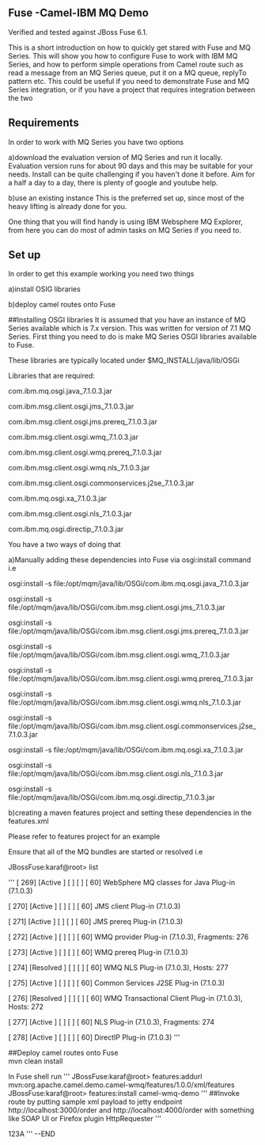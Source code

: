 ## Fuse -Camel-IBM MQ Demo

Verified and tested against JBoss Fuse 6.1.

This is a short introduction on how to quickly get stared with Fuse and MQ Series. This will show you how to configure Fuse to work with IBM MQ Series, and how to perform simple operations from Camel route such as read a message from an MQ Series queue, put it on a MQ queue, replyTo pattern etc. This could be useful if you need to demonstrate Fuse and MQ Series integration, or if you have a project that requires integration between the two



## Requirements

In order to work with MQ Series you have two options

a)download the evaluation version of MQ Series and run it locally. Evaluation version runs for about 90 days and this may be suitable for your needs. Install can be quite challenging if you haven't done it before. Aim for a half a day to a day, there is plenty of google and youtube help.

b)use an existing instance This is the preferred set up, since most of the heavy lifting is already done for you.

One thing that you will find handy is using IBM Websphere MQ Explorer, from here you can do most of admin tasks on MQ Series if you need to.




## Set up
In order to get this example working you need two things

a)install OSIG libraries

b)deploy camel routes onto Fuse

##Installing OSGI libraries
It is assumed that you have an instance of MQ Series available which is 7.x version. This was written for version of 7.1 MQ Series.
First thing you need to do is make MQ Series OSGI libraries available to Fuse.

These libraries are typically located under $MQ_INSTALL/java/lib/OSGi

 
Libraries that are required:

com.ibm.mq.osgi.java_7.1.0.3.jar

com.ibm.msg.client.osgi.jms_7.1.0.3.jar

com.ibm.msg.client.osgi.jms.prereq_7.1.0.3.jar

com.ibm.msg.client.osgi.wmq_7.1.0.3.jar

com.ibm.msg.client.osgi.wmq.prereq_7.1.0.3.jar

com.ibm.msg.client.osgi.wmq.nls_7.1.0.3.jar

com.ibm.msg.client.osgi.commonservices.j2se_7.1.0.3.jar

com.ibm.mq.osgi.xa_7.1.0.3.jar

com.ibm.msg.client.osgi.nls_7.1.0.3.jar

com.ibm.mq.osgi.directip_7.1.0.3.jar


You have a two ways of doing that

a)Manually adding these dependencies into Fuse via osgi:install command i.e

osgi:install -s file:/opt/mqm/java/lib/OSGi/com.ibm.mq.osgi.java_7.1.0.3.jar

osgi:install -s file:/opt/mqm/java/lib/OSGi/com.ibm.msg.client.osgi.jms_7.1.0.3.jar

osgi:install -s file:/opt/mqm/java/lib/OSGi/com.ibm.msg.client.osgi.jms.prereq_7.1.0.3.jar

osgi:install -s file:/opt/mqm/java/lib/OSGi/com.ibm.msg.client.osgi.wmq_7.1.0.3.jar

osgi:install -s file:/opt/mqm/java/lib/OSGi/com.ibm.msg.client.osgi.wmq.prereq_7.1.0.3.jar

osgi:install -s file:/opt/mqm/java/lib/OSGi/com.ibm.msg.client.osgi.wmq.nls_7.1.0.3.jar

osgi:install -s file:/opt/mqm/java/lib/OSGi/com.ibm.msg.client.osgi.commonservices.j2se_7.1.0.3.jar

osgi:install -s file:/opt/mqm/java/lib/OSGi/com.ibm.mq.osgi.xa_7.1.0.3.jar

osgi:install -s file:/opt/mqm/java/lib/OSGi/com.ibm.msg.client.osgi.nls_7.1.0.3.jar

osgi:install -s file:/opt/mqm/java/lib/OSGi/com.ibm.mq.osgi.directip_7.1.0.3.jar

 

b)creating a maven features project and setting these dependencies in the features.xml

Please refer to features project for an example
 

Ensure that all of the MQ bundles are started or resolved i.e

JBossFuse:karaf@root> list

''' 
[ 269] [Active	] [      	] [ 	] [   60] WebSphere MQ classes for Java Plug-in (7.1.0.3)

[ 270] [Active	] [      	] [ 	] [   60] JMS client Plug-in (7.1.0.3)

[ 271] [Active	] [      	] [ 	] [   60] JMS prereq Plug-in (7.1.0.3)

[ 272] [Active	] [      	] [ 	] [   60] WMQ provider Plug-in (7.1.0.3), Fragments: 276

[ 273] [Active	] [      	] [ 	] [   60] WMQ prereq Plug-in (7.1.0.3)

[ 274] [Resolved   ] [      	] [ 	] [   60] WMQ NLS Plug-in (7.1.0.3), Hosts: 277

[ 275] [Active	] [      	] [ 	] [   60] Common Services J2SE Plug-in (7.1.0.3)

[ 276] [Resolved   ] [      	] [ 	] [   60] WMQ Transactional Client Plug-in (7.1.0.3), Hosts: 272

[ 277] [Active	] [      	] [ 	] [   60] NLS Plug-in (7.1.0.3), Fragments: 274

[ 278] [Active	] [      	] [ 	] [   60] DirectIP Plug-in (7.1.0.3)
'''
 

##Deploy camel routes onto Fuse  
mvn clean install

In Fuse shell run
'''
JBossFuse:karaf@root> features:addurl mvn:org.apache.camel.demo.camel-wmq/features/1.0.0/xml/features
JBossFuse:karaf@root> features:install camel-wmq-demo
'''
##Invoke route 
by putting sample xml payload to jetty endpoint http://localhost:3000/order and http://localhost:4000/order
with something like SOAP UI or Firefox plugin HttpRequester
'''
<?xml version="1.0" encoding="UTF-8"><Customer><id>123</id><name>A</name></Customer>
'''
--END
